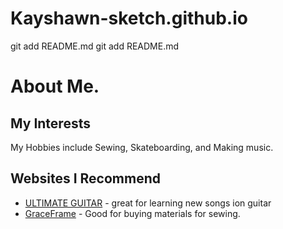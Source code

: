# Kayshawn-sketch.github.io
git add README.md
git add README.md
# About Me.
## My Interests
My Hobbies include Sewing, Skateboarding, and Making music.
## Websites I Recommend
- [ULTIMATE GUITAR](https://www.ultimate-guitar.com) - great for learning new songs ion guitar
- [GraceFrame](https://graceframe.com/en) - Good for buying materials for sewing.
